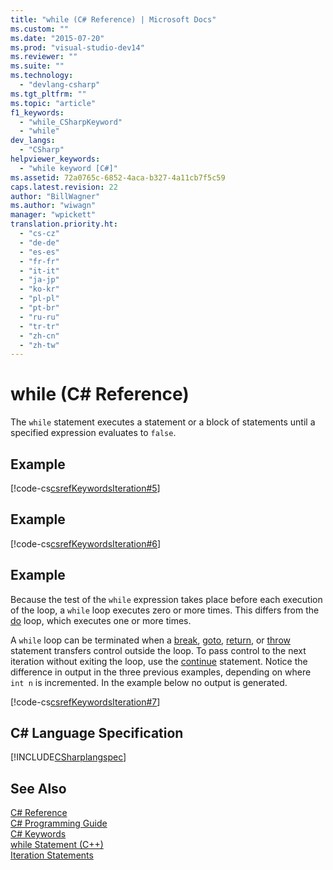 ```yaml
---
title: "while (C# Reference) | Microsoft Docs"
ms.custom: ""
ms.date: "2015-07-20"
ms.prod: "visual-studio-dev14"
ms.reviewer: ""
ms.suite: ""
ms.technology: 
  - "devlang-csharp"
ms.tgt_pltfrm: ""
ms.topic: "article"
f1_keywords: 
  - "while_CSharpKeyword"
  - "while"
dev_langs: 
  - "CSharp"
helpviewer_keywords: 
  - "while keyword [C#]"
ms.assetid: 72a0765c-6852-4aca-b327-4a11cb7f5c59
caps.latest.revision: 22
author: "BillWagner"
ms.author: "wiwagn"
manager: "wpickett"
translation.priority.ht: 
  - "cs-cz"
  - "de-de"
  - "es-es"
  - "fr-fr"
  - "it-it"
  - "ja-jp"
  - "ko-kr"
  - "pl-pl"
  - "pt-br"
  - "ru-ru"
  - "tr-tr"
  - "zh-cn"
  - "zh-tw"
---
```

# while (C# Reference)
The `while` statement executes a statement or a block of statements until a specified expression evaluates to `false`.  
  
## Example  
 [!code-cs[csrefKeywordsIteration#5](../../../csharp/language-reference/keywords/codesnippet/CSharp/while_1.cs)]  
  
## Example  
 [!code-cs[csrefKeywordsIteration#6](../../../csharp/language-reference/keywords/codesnippet/CSharp/while_2.cs)]  
  
## Example  
 Because the test of the `while` expression takes place before each execution of the loop, a `while` loop executes zero or more times. This differs from the [do](../../../csharp/language-reference/keywords/do.md) loop, which executes one or more times.  
  
 A `while` loop can be terminated when a [break](../../../csharp/language-reference/keywords/break.md), [goto](../../../csharp/language-reference/keywords/goto.md), [return](../../../csharp/language-reference/keywords/return.md), or [throw](../../../csharp/language-reference/keywords/throw.md) statement transfers control outside the loop. To pass control to the next iteration without exiting the loop, use the [continue](../../../csharp/language-reference/keywords/continue.md) statement. Notice the difference in output in the three previous examples, depending on where `int n` is incremented. In the example below no output is generated.  
  
 [!code-cs[csrefKeywordsIteration#7](../../../csharp/language-reference/keywords/codesnippet/CSharp/while_3.cs)]  
  
## C# Language Specification  
 [!INCLUDE[CSharplangspec](../../../csharp/language-reference/keywords/includes/csharplangspec_md.md)]  
  
## See Also  
 [C# Reference](../../../csharp/language-reference/index.md)   
 [C# Programming Guide](../../../csharp/programming-guide/index.md)   
 [C# Keywords](../../../csharp/language-reference/keywords/index.md)   
 [while Statement (C++)](/visual-cpp/cpp/while-statement-cpp)   
 [Iteration Statements](../../../csharp/language-reference/keywords/iteration-statements.md)